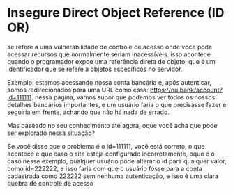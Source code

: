 # Insegure Direct Object Reference (ID OR)

se refere a uma vulnerabilidade de controle de acesso onde você pode acessar recursos que normalmente seriam inacessíveis. isso acontece quando o programador expoe uma referência direta de objeto, que é um identificador que se refere a objetos específicos no servidor.

Exemplo: estamos acessando nossa conta bancária e, após autenticar, somos redirecionados para uma URL como essa: https://nu.bank/account?id=111111. nessa página, vamos supor que podemos ver todos os nossos detalhes bancários importantes, e um usuário faria o que precisasse fazer e seguiria em frente, achando que não há nada de errado.

Mas baseado no seu conhecimento até agora, oque você acha que pode ser explorado nessa situação?

Se você disse que o problema é o id=111111, você está correto, o que acontece é que caso o site esteja configurado incorretamente, oque é o caso nesse exemplo, qualquer usuário pode alterar o id para qualquer valor, como id=222222, e isso faria com que o usuário fosse para a conta cadastrada como 222222 sem nenhuma autenticação, e isso é uma clara quebra de controle de acesso